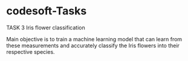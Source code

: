 # codesoft-Tasks
TASK 3
Iris flower classification

Main objective is to train a machine learning model that can learn from
these measurements and accurately classify the Iris flowers into
their respective species.
